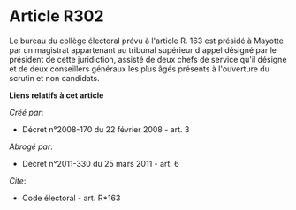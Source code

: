 # Article R302

Le bureau du collège électoral prévu à l'article R. 163 est présidé à Mayotte par un magistrat appartenant au tribunal
supérieur d'appel désigné par le président de cette juridiction, assisté de deux chefs de service qu'il désigne et de deux
conseillers généraux les plus âgés présents à l'ouverture du scrutin et non candidats.

**Liens relatifs à cet article**

_Créé par_:

  - Décret n°2008-170 du 22 février 2008 - art. 3

_Abrogé par_:

  - Décret n°2011-330 du 25 mars 2011 - art. 6

_Cite_:

  - Code électoral - art. R*163

